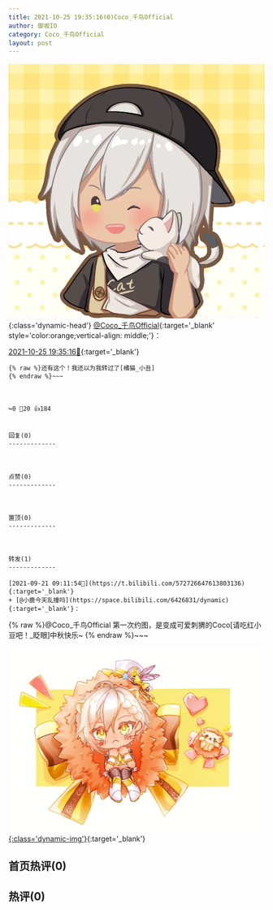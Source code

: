 ```yaml
---
title: 2021-10-25 19:35:16(0)Coco_千鸟Official
author: 御坂IO
category: Coco_千鸟Official
layout: post
---
```


![img](/images/85e485bc0dbd0cde4d15f24d7cffe9704618ad10.jpg){:class='dynamic-head'}
[@Coco_千鸟Official](https://space.bilibili.com/1891728206/dynamic){:target='_blank' style='color:orange;vertical-align: middle;'}：

[2021-10-25 19:35:16🔗](https://t.bilibili.com/585504183905092792){:target='_blank'}

~~~
{% raw %}还有这个！我还以为我转过了[橘猫_小丑]
{% endraw %}~~~



↪️0 💬20 👍184


回复(0)
-------------



点赞(0)
-------------



置顶(0)
-------------



转发(1)
-------------

[2021-09-21 09:11:54🔗](https://t.bilibili.com/572726647613803136){:target='_blank'}
+ [@小鹿今天乱撞吗](https://space.bilibili.com/6426831/dynamic){:target='_blank'}：
~~~
{% raw %}@Coco_千鸟Official 第一次约图，是变成可爱刺猬的Coco[请吃红小豆吧！_眨眼]中秋快乐~
{% endraw %}~~~


[![img](/images/2fb034110514429f1ac013e86e3048eab77efff1.jpg){:class='dynamic-img'}](/images/2fb034110514429f1ac013e86e3048eab77efff1.jpg){:target='_blank'}




首页热评(0)
-------------



热评(0)
-------------




